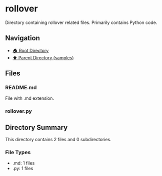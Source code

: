 # rollover

Directory containing rollover related files. Primarily contains Python code.

## Navigation

* [🏠 Root Directory](../../README.md)
* [⬆️ Parent Directory (samples)](../README.md)

## Files

### README.md

File with .md extension.

### rollover.py

## Directory Summary

This directory contains 2 files and 0 subdirectories.

### File Types

* .md: 1 files
* .py: 1 files
